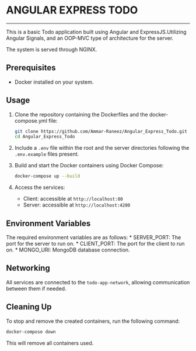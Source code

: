 <h1>ANGULAR EXPRESS TODO</h1>

<hr />

This is a basic Todo application built using Angular and ExpressJS.Utilizing Angular Signals, and an OOP-MVC type of architecture for the server.

The system is served through NGINX.

## Prerequisites
* Docker installed on your system.

## Usage
1. Clone the repository containing the Dockerfiles and the docker-compose.yml file:
    ```bash
    git clone https://github.com/Ammar-Raneez/Angular_Express_Todo.git
    cd Angular_Express_Todo
    ```

2. Include a `.env` file within the root and the server directories following the `.env.example` files present.

3. Build and start the Docker containers using Docker Compose:
    ```bash
    docker-compose up --build
    ```

4. Access the services:
    * Client: accessible at `http://localhost:80`
    * Server: accessible at `http://localhost:4200`

## Environment Variables
The required environment variables are as follows:
    * SERVER_PORT: The port for the server to run on.
    * CLIENT_PORT: The port for the client to run on.
    * MONGO_URI: MongoDB database connection.

## Networking
All services are connected to the `todo-app-network`, allowing communication between them if needed.

## Cleaning Up
To stop and remove the created containers, run the following command:
```bash
docker-compose down
```

This will remove all containers used.
